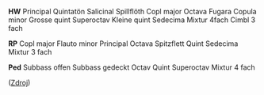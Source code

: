 **HW**
Principal
Quintatön
Salicinal
Spillflöth
Copl major
Octava
Fugara
Copula minor
Grosse quint
Superoctav
Kleine quint
Sedecima
Mixtur 4fach
Cimbl 3 fach

**RP**
Copl major
Flauto minor
Principal
Octava
Spitzflett
Quint
Sedecima
Mixtur 3 fach

**Ped**
Subbass offen
Subbass gedeckt
Octav
Quint
Superoctav
Mixtur 4 fach

([Zdroj](http://www.vladimirslajch.cz/varhany/zobraz_projekty.php?id=Plasy))
